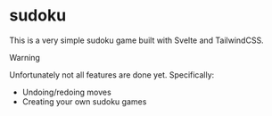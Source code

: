 # sudoku

This is a very simple sudoku game built with Svelte and TailwindCSS.

> [!WARNING]
> Unfortunately not all features are done yet. Specifically:
> - Undoing/redoing moves
> - Creating your own sudoku games